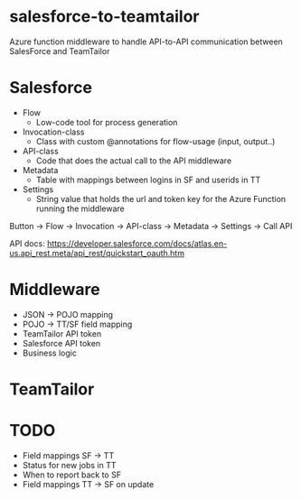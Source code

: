 # salesforce-to-teamtailor
Azure function middleware to handle API-to-API communication between SalesForce and TeamTailor

# Salesforce
* Flow
    * Low-code tool for process generation
* Invocation-class
    * Class with custom @annotations for flow-usage (input, output..)
* API-class
    * Code that does the actual call to the API middleware
* Metadata
    * Table with mappings between logins in SF and userids in TT
* Settings
    * String value that holds the url and token key for the Azure Function running the middleware

Button -> Flow -> Invocation -> API-class -> Metadata -> Settings -> Call API

API docs: https://developer.salesforce.com/docs/atlas.en-us.api_rest.meta/api_rest/quickstart_oauth.htm

# Middleware
* JSON -> POJO mapping
* POJO -> TT/SF field mapping
* TeamTailor API token
* Salesforce API token
* Business logic

# TeamTailor

# TODO
* Field mappings SF -> TT
* Status for new jobs in TT
* When to report back to SF
* Field mappings TT -> SF on update